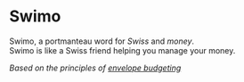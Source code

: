 # Swimo
Swimo, a portmanteau word for *Swiss* and *money*.       
Swimo is like a Swiss friend helping you manage your money.

_Based on the principles of [envelope budgeting](https://www.thebalance.com/what-is-envelope-budgeting-1293682)_
